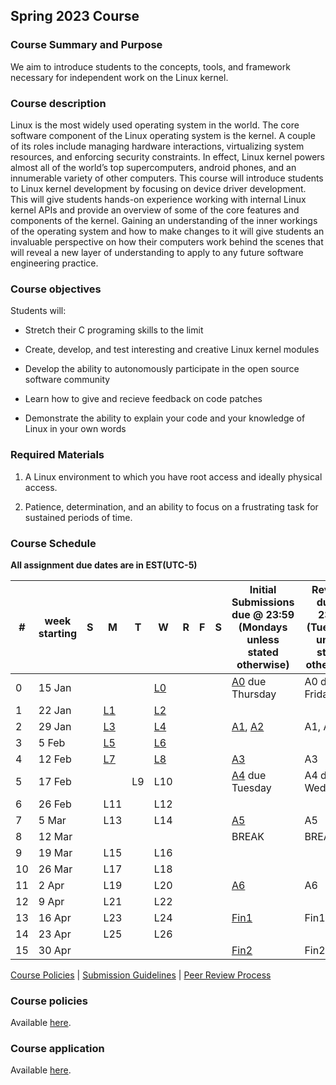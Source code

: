 ## Spring 2023 Course

### Course Summary and Purpose

We aim to introduce students to the concepts, tools, and framework necessary for independent work on the Linux kernel.

### Course description

Linux is the most widely used operating system in the world. The core software component of the Linux operating system is the kernel. A couple of its roles include managing hardware interactions, virtualizing system resources, and enforcing security constraints. In effect, Linux kernel powers almost all of the world’s top supercomputers, android phones, and an innumerable variety of other computers. This course will introduce students to Linux kernel development by focusing on device driver development. This will give students hands-on experience working with internal Linux kernel APIs and provide an overview of some of the core features and components of the kernel. Gaining an understanding of the inner workings of the operating system and how to make changes to it will give students an invaluable perspective on how their computers work behind the scenes that will reveal a new layer of understanding to apply to any future software engineering practice.

### Course objectives

Students will:

* Stretch their C programing skills to the limit

* Create, develop, and test interesting and creative Linux kernel modules

* Develop the ability to autonomously participate in the open source software community

* Learn how to give and recieve feedback on code patches

* Demonstrate the ability to explain your code and your knowledge of Linux in your own words

### Required Materials

1. A Linux environment to which you have root access and ideally physical access.

2. Patience, determination, and an ability to focus on a frustrating task for sustained periods of time.

### Course Schedule

**All assignment due dates are in EST(UTC-5)**

|#| week starting|S|M|T|W|R|F|S|Initial Submissions due @ 23:59 (Mondays unless stated otherwise)|Reviews due @ 23:59 (Tuesdays unless stated otherwise)|Final Submissions due @ 23:59 (Wednesdays unless stated otherwise)|
|--|--|--|--|--|--|--|--|--|--|--|--|
|0| 15 Jan||||[L0](course_spring23_L0.html)||||[A0](A0.html) due Thursday|A0 due Friday|A0 due Saturday|
|1| 22 Jan||[L1](course_spring23_L1.html)||[L2](course_spring23_L2.html)|||||||
|2| 29 Jan||[L3](course_spring23_L3.html)||[L4](course_spring23_L4.html)||||[A1](A1.html), [A2](A2.html)|A1, A2|A1, A2|
|3| 5 Feb||[L5](course_spring23_L5.html)||[L6](course_spring23_L6.html)|||||||
|4| 12 Feb||[L7](course_spring23_L7.html)||[L8](course_spring23_L8.html)||||[A3](A3.html)|A3|A3|
|5| 17 Feb|||L9|L10||||[A4](A4.html) due Tuesday|A4 due Wednesday|A4 due Thursday|
|6| 26 Feb||L11||L12|||||||
|7| 5 Mar||L13||L14||||[A5](A5.html)|A5|A5|
|8| 12 Mar||||||||BREAK|BREAK|BREAK|
|9| 19 Mar||L15||L16|||||||
|10| 26 Mar||L17||L18|||||||
|11| 2 Apr||L19||L20||||[A6](A6.html)|A6|A6|
|12| 9 Apr||L21||L22|||||||
|13| 16 Apr||L23||L24||||[Fin1](fin1.html)|Fin1|Fin1|
|14| 23 Apr||L25||L26|||||||
|15| 30 Apr||||||||[Fin2](fin2.html)|Fin2|Fin2|

[Course Policies](course_policies.html) | [Submission Guidelines](submission_guidelines.html) | [Peer Review Process](peer_review.html)


### Course policies

Available [here](course_policies.html).

### Course application

Available [here](course_application.html).
